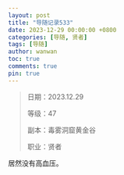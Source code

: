 ```yaml
---
layout: post
title: "导随记录533"
date: 2023-12-29 00:00:00 +0800
categories: [导随, 贤者]
tags: [导随]
author: wanwan
toc: true
comments: true
pin: true
---
```

> 日期：2023.12.29
>
> 等级：47
>
> 副本：毒雾洞窟黄金谷
>
> 职业：贤者

居然没有高血压。